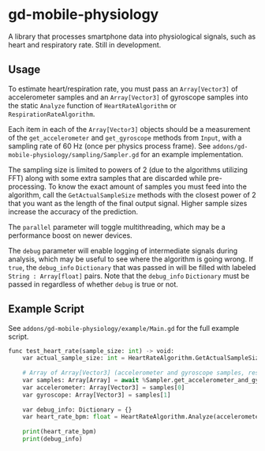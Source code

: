 # gd-mobile-physiology

A library that processes smartphone data into physiological signals, such as heart and respiratory rate.
Still in development.

## Usage
To estimate heart/respiration rate, you must pass an `Array[Vector3]` of accelerometer samples and an `Array[Vector3]` of gyroscope samples into the static `Analyze` function of
`HeartRateAlgorithm` or `RespirationRateAlgorithm`.

Each item in each of the `Array[Vector3]` objects should be a measurement of the `get_accelerometer` and `get_gyroscope` methods from `Input`,
with a sampling rate of 60 Hz (once per physics process frame). See `addons/gd-mobile-physiology/sampling/Sampler.gd`
for an example implementation.

The sampling size is limited to powers of 2 (due to the algorithms utilizing FFT) along with some extra samples that are 
discarded while pre-processing. To know the exact amount of samples you must feed into the algorithm, call the `GetActualSampleSize` methods
with the closest power of 2 that you want as the length of the final output signal. Higher sample sizes increase the accuracy of the prediction.

The `parallel` parameter will toggle multithreading, which may be a performance boost on newer devices.

The `debug` parameter will enable logging of intermediate signals during analysis, which may be useful to see where the algorithm is going wrong.
If `true`, the `debug_info` `Dictionary` that was passed in will be filled with labeled `String : Array[float]` pairs. Note that the `debug_info` 
`Dictionary` must be passed in regardless of whether `debug` is true or not.

## Example Script
See `addons/gd-mobile-physiology/example/Main.gd` for the full example script.

```python
func test_heart_rate(sample_size: int) -> void:
	var actual_sample_size: int = HeartRateAlgorithm.GetActualSampleSize(sample_size)
	
	# Array of Array[Vector3] (accelerometer and gyroscope samples, respectively)
	var samples: Array[Array] = await %Sampler.get_accelerometer_and_gyroscope_samples(actual_sample_size)
	var accelerometer: Array[Vector3] = samples[0]
	var gyroscope: Array[Vector3] = samples[1]
	
	var debug_info: Dictionary = {}
	var heart_rate_bpm: float = HeartRateAlgorithm.Analyze(accelerometer, gyroscope, false, debug_info, true)
	
	print(heart_rate_bpm)
	print(debug_info)
```
